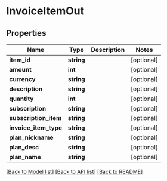 # InvoiceItemOut

## Properties
Name | Type | Description | Notes
------------ | ------------- | ------------- | -------------
**item_id** | **string** |  | [optional] 
**amount** | **int** |  | [optional] 
**currency** | **string** |  | [optional] 
**description** | **string** |  | [optional] 
**quantity** | **int** |  | [optional] 
**subscription** | **string** |  | [optional] 
**subscription_item** | **string** |  | [optional] 
**invoice_item_type** | **string** |  | [optional] 
**plan_nickname** | **string** |  | [optional] 
**plan_desc** | **string** |  | [optional] 
**plan_name** | **string** |  | [optional] 

[[Back to Model list]](../README.md#documentation-for-models) [[Back to API list]](../README.md#documentation-for-api-endpoints) [[Back to README]](../README.md)


